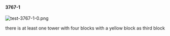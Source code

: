 #### 3767-1
![test-3767-1-0.png](https://github.com/lil-lab/nlvr/raw/master/nlvr/test/images/1/test-3767-1-0.png "test-3767-1-0.png")

there is at least one tower with four blocks with a yellow block as third block